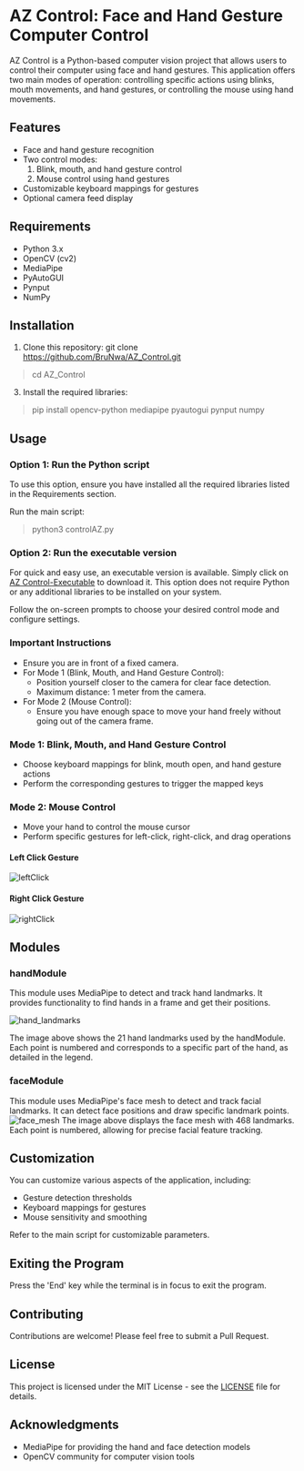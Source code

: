 # AZ Control: Face and Hand Gesture Computer Control

AZ Control is a Python-based computer vision project that allows users to control their computer using face and hand gestures. This application offers two main modes of operation: controlling specific actions using blinks, mouth movements, and hand gestures, or controlling the mouse using hand movements.

## Features

- Face and hand gesture recognition
- Two control modes:
  1. Blink, mouth, and hand gesture control
  2. Mouse control using hand gestures
- Customizable keyboard mappings for gestures
- Optional camera feed display

## Requirements

- Python 3.x
- OpenCV (cv2)
- MediaPipe
- PyAutoGUI
- Pynput
- NumPy

## Installation

1. Clone this repository:
git clone https://github.com/BruNwa/AZ_Control.git
> cd AZ_Control

3. Install the required libraries:
> pip install opencv-python mediapipe pyautogui pynput numpy

## Usage

### Option 1: Run the Python script

To use this option, ensure you have installed all the required libraries listed in the Requirements section.

Run the main script:
> python3 controlAZ.py

### Option 2: Run the executable version

For quick and easy use, an executable version is available. Simply click on [AZ Control-Executable]([https://example.com/download](https://drive.google.com/drive/folders/1ztA_Wa3PFQ_II1XcXvuw4jvumBHwCRJL?usp=sharing))  to download it. This option does not require Python or any additional libraries to be installed on your system.

Follow the on-screen prompts to choose your desired control mode and configure settings.

### Important Instructions

- Ensure you are in front of a fixed camera.
- For Mode 1 (Blink, Mouth, and Hand Gesture Control):
  - Position yourself closer to the camera for clear face detection.
  - Maximum distance: 1 meter from the camera.
- For Mode 2 (Mouse Control):
  - Ensure you have enough space to move your hand freely without going out of the camera frame.

### Mode 1: Blink, Mouth, and Hand Gesture Control

- Choose keyboard mappings for blink, mouth open, and hand gesture actions
- Perform the corresponding gestures to trigger the mapped keys

### Mode 2: Mouse Control

- Move your hand to control the mouse cursor
- Perform specific gestures for left-click, right-click, and drag operations

#### Left Click Gesture
![leftClick](https://github.com/user-attachments/assets/9a92df80-4758-41b1-a1f4-133f1493775c)
#### Right Click Gesture
![rightClick](https://github.com/user-attachments/assets/f08a28ff-97f5-47ce-bc9d-6471da8783a2)

## Modules

### handModule


This module uses MediaPipe to detect and track hand landmarks. It provides functionality to find hands in a frame and get their positions.

![hand_landmarks](https://github.com/user-attachments/assets/43d0a973-afd3-461a-bd9b-0cf261cf85f8)

The image above shows the 21 hand landmarks used by the handModule. Each point is numbered and corresponds to a specific part of the hand, as detailed in the legend.

### faceModule

This module uses MediaPipe's face mesh to detect and track facial landmarks. It can detect face positions and draw specific landmark points.
![face_mesh](https://github.com/user-attachments/assets/2799a40a-0151-43dd-babd-ad83a81f3a25)
The image above displays the face mesh with 468 landmarks. Each point is numbered, allowing for precise facial feature tracking.

## Customization

You can customize various aspects of the application, including:

- Gesture detection thresholds
- Keyboard mappings for gestures
- Mouse sensitivity and smoothing

Refer to the main script for customizable parameters.

## Exiting the Program

Press the 'End' key while the terminal is in focus to exit the program.

## Contributing

Contributions are welcome! Please feel free to submit a Pull Request.

## License

This project is licensed under the MIT License - see the [LICENSE](LICENSE) file for details.

## Acknowledgments

- MediaPipe for providing the hand and face detection models
- OpenCV community for computer vision tools
